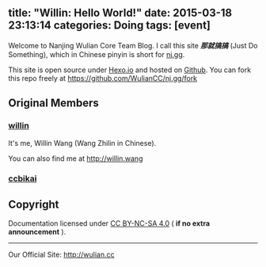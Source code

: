 title: "Willin: Hello World!"
date: 2015-03-18 23:13:14
categories: Doing
tags: [event]
---

Welcome to Nanjing Wulian Core Team Blog. I call this site ***那就搞搞*** (Just Do Something), which in Chinese pinyin is short for [nj.gg](http://nj.gg).

This site is open source under [Hexo.io](http://hexo.io/) and hosted on [Github](https://github.com). You can fork this repo freely at https://github.com/WulianCC/nj.gg/fork

## Original Members

### [willin](https://github.com/willin)

It's me, Willin Wang (Wang Zhilin in Chinese).

You can also find me at http://willin.wang


### [ccbikai](https://github.com/ccbikai)

## Copyright

Documentation licensed under [CC BY-NC-SA 4.0](http://creativecommons.org/licenses/by-nc-sa/4.0/) ( **if no extra announcement** ).

--------

Our Official Site: http://wulian.cc
